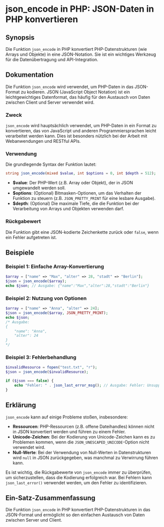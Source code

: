<!--
Meta Description: # json_encode in PHP: JSON-Daten in PHP konvertieren ## Synopsis Die Funktion `json_encode` in PHP konvertiert PHP-Datenstrukturen (wie Arrays und Obj...
Meta Keywords: json, php, die, json_encode, und
-->

# json_encode in PHP: JSON-Daten in PHP konvertieren

## Synopsis
Die Funktion `json_encode` in PHP konvertiert PHP-Datenstrukturen (wie Arrays und Objekte) in eine JSON-Notation. Sie ist ein wichtiges Werkzeug für die Datenübertragung und API-Integration.

## Dokumentation
Die Funktion `json_encode` wird verwendet, um PHP-Daten in das JSON-Format zu kodieren. JSON (JavaScript Object Notation) ist ein leichtgewichtiges Datenformat, das häufig für den Austausch von Daten zwischen Client und Server verwendet wird.

### Zweck
`json_encode` wird hauptsächlich verwendet, um PHP-Daten in ein Format zu konvertieren, das von JavaScript und anderen Programmiersprachen leicht verarbeitet werden kann. Dies ist besonders nützlich bei der Arbeit mit Webanwendungen und RESTful APIs.

### Verwendung
Die grundlegende Syntax der Funktion lautet:
```php
string json_encode(mixed $value, int $options = 0, int $depth = 512);
```
- **$value**: Der PHP-Wert (z.B. Array oder Objekt), der in JSON umgewandelt werden soll.
- **$options**: (Optional) Bitmasken-Optionen, um das Verhalten der Funktion zu steuern (z.B. `JSON_PRETTY_PRINT` für eine lesbare Ausgabe).
- **$depth**: (Optional) Die maximale Tiefe, die die Funktion bei der Verarbeitung von Arrays und Objekten verwenden darf.

### Rückgabewert
Die Funktion gibt eine JSON-kodierte Zeichenkette zurück oder `false`, wenn ein Fehler aufgetreten ist.

## Beispiele
### Beispiel 1: Einfache Array-Konvertierung
```php
$array = ["name" => "Max", "alter" => 28, "stadt" => "Berlin"];
$json = json_encode($array);
echo $json; // Ausgabe: {"name":"Max","alter":28,"stadt":"Berlin"}
```

### Beispiel 2: Nutzung von Optionen
```php
$array = ["name" => "Anna", "alter" => 24];
$json = json_encode($array, JSON_PRETTY_PRINT);
echo $json;
/* Ausgabe:
{
    "name": "Anna",
    "alter": 24
}
*/
```

### Beispiel 3: Fehlerbehandlung
```php
$invalidResource = fopen("test.txt", "r");
$json = json_encode($invalidResource);

if ($json === false) {
    echo "Fehler: " . json_last_error_msg(); // Ausgabe: Fehler: Unsupported value type
}
```

## Erklärung
`json_encode` kann auf einige Probleme stoßen, insbesondere:
- **Ressourcen**: PHP-Ressourcen (z.B. offene Dateihandles) können nicht in JSON konvertiert werden und führen zu einem Fehler.
- **Unicode-Zeichen**: Bei der Kodierung von Unicode-Zeichen kann es zu Problemen kommen, wenn die `JSON_UNESCAPED_UNICODE`-Option nicht verwendet wird.
- **Null-Werte**: Bei der Verwendung von Null-Werten in Datenstrukturen wird `null` in JSON zurückgegeben, was manchmal zu Verwirrung führen kann.

Es ist wichtig, die Rückgabewerte von `json_encode` immer zu überprüfen, um sicherzustellen, dass die Kodierung erfolgreich war. Bei Fehlern kann `json_last_error()` verwendet werden, um den Fehler zu identifizieren.

## Ein-Satz-Zusammenfassung
Die Funktion `json_encode` in PHP konvertiert PHP-Datenstrukturen in das JSON-Format und ermöglicht so den einfachen Austausch von Daten zwischen Server und Client.